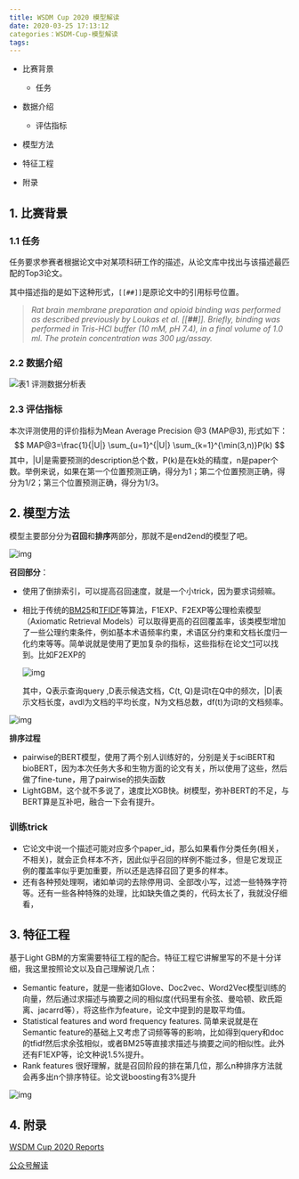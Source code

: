 ```yaml
---
title: WSDM Cup 2020 模型解读
date: 2020-03-25 17:13:12
categories：WSDM-Cup-模型解读
tags:
---
```


- 比赛背景

  - 任务
- 数据介绍
  - 评估指标
- 模型方法
- 特征工程
- 附录

## 1. 比赛背景

### 1.1 任务

任务要求参赛者根据论文中对某项科研工作的描述，从论文库中找出与该描述最匹配的Top3论文。

其中描述指的是如下这种形式，`[[##]]`是原论文中的引用标号位置。

> *Rat brain membrane preparation and opioid binding was performed as described previously by Loukas et al. [[**##**]]. Briefly, binding was performed in Tris-HCl buffer (10 mM, pH 7.4), in a final volume of 1.0 ml. The protein concentration was 300 μg/assay.*

### 2.2 数据介绍

![表1 评测数据分析表](https://mmbiz.qpic.cn/mmbiz_png/hEx03cFgUsUW7fE5Otnx3pXs7zrgRics5BggHTFX2IG1LtHhia3jvEIxicVqRKlSIce8qibQiaVW0K6ibdo6A2I72kXw/640?wx_fmt=png&tp=webp&wxfrom=5&wx_lazy=1&wx_co=1)

### 2.3 评估指标

本次评测使用的评价指标为Mean Average Precision @3 (MAP@3), 形式如下：
$$
MAP@3=\frac{1}{|U|} \sum_{u=1}^{|U|} \sum_{k=1}^{\min(3,n)}P(k)
$$
其中，|U|是需要预测的description总个数，P(k)是在k处的精度，n是paper个数。举例来说，如果在第一个位置预测正确，得分为1；第二个位置预测正确，得分为1/2；第三个位置预测正确，得分为1/3。

## 2. 模型方法

模型主要部分分为**召回**和**排序**两部分，那就不是end2end的模型了吧。

![img](https://mmbiz.qpic.cn/mmbiz_png/hEx03cFgUsUW7fE5Otnx3pXs7zrgRics5iaIVuHQDjI7fIqj6PAicbq93235EwQCM6cwoy3YRx5pCYpndGBm0dU7Q/640?wx_fmt=png&tp=webp&wxfrom=5&wx_lazy=1&wx_co=1)

**召回部分**：

- 使用了倒排索引，可以提高召回速度，就是一个小trick，因为要求词频嘛。

- 相比于传统的[BM25](https://en.wikipedia.org/wiki/Okapi_BM25)和[TFIDF](https://en.wikipedia.org/wiki/Tf–idf)等算法，F1EXP、F2EXP等公理检索模型（Axiomatic Retrieval Models）可以取得更高的召回覆盖率，该类模型增加了一些公理约束条件，例如基本术语频率约束，术语区分约束和文档长度归一化约束等等。简单说就是使用了更加复杂的指标，这些指标在论文[^1]可以找到。比如F2EXP的

  ![img](https://mmbiz.qpic.cn/mmbiz_png/hEx03cFgUsUW7fE5Otnx3pXs7zrgRics5y1tJgQE9fw3eMfA2qpLOG6AEW9pCvjDwIs7gXmcmdDCqSO4aDS8m1Q/640?wx_fmt=png&tp=webp&wxfrom=5&wx_lazy=1&wx_co=1)

  其中，Q表示查询query ,D表示候选文档，C(t, Q)是词t在Q中的频次，|D|表示文档长度，avdl为文档的平均长度，N为文档总数，df(t)为词t的文档频率。

![img](https://mmbiz.qpic.cn/mmbiz_png/hEx03cFgUsUW7fE5Otnx3pXs7zrgRics5JggdnHd4Sq7u1ATd2kzffA8uaa8nwOAntGVia9NpmFX7HxWr6h5OxYw/640?wx_fmt=png&tp=webp&wxfrom=5&wx_lazy=1&wx_co=1)

**排序过程**

- pairwise的BERT模型，使用了两个别人训练好的，分别是关于sciBERT和bioBERT，因为本次任务大多和生物方面的论文有关，所以使用了这些，然后做了fine-tune，用了pairwise的损失函数
- LightGBM，这个就不多说了，速度比XGB快。树模型，弥补BERT的不足，与BERT算是互补吧，融合一下会有提升。

### 训练trick

- 它论文中说一个描述可能对应多个paper_id，那么如果看作分类任务(相关，不相关)，就会正负样本不齐，因此似乎召回的样例不能过多，但是它发现正例的覆盖率似乎更加重要，所以还是选择召回了更多的样本。
- 还有各种预处理啊，诸如单词的去除停用词、全部改小写，过滤一些特殊字符等。还有一些各种特殊的处理，比如缺失值之类的，代码太长了，我就没仔细看，

## 3. 特征工程

基于Light GBM的方案需要特征工程的配合。特征工程它讲解里写的不是十分详细，我这里按照论文以及自己理解说几点：

- Semantic feature，就是一些诸如Glove、Doc2vec、Word2Vec模型训练的向量，然后通过求描述与摘要之间的相似度(代码里有余弦、曼哈顿、欧氏距离、jacarrd等），将这些作为feature，论文中提到的是取平均值。
- Statistical features and word frequency features. 简单来说就是在Semantic feature的基础上又考虑了词频等等的影响，比如得到query和doc的tfidf然后求余弦相似，或者BM25等直接求描述与摘要之间的相似性。此外还有F1EXP等，论文种说1.5%提升。
- Rank features 很好理解，就是召回阶段的排在第几位，那么n种排序方法就会再多出n个排序特征。论文说boosting有3%提升

![img](https://mmbiz.qpic.cn/mmbiz_png/hEx03cFgUsUW7fE5Otnx3pXs7zrgRics5k4G1a0c70hs3S5RbT8UItEcaBDiaocQwmAWk5JgQnIFXOgtzRVl4IFA/640?wx_fmt=png&tp=webp&wxfrom=5&wx_lazy=1&wx_co=1)

## 4. 附录

[WSDM Cup 2020 Reports](http://www.wsdm-conference.org/2020/wsdm-cup-2020-reports.html)

[公众号解读](https://mp.weixin.qq.com/s?__biz=MjM5NjQ5MTI5OA==&mid=2651751493&idx=2&sn=cd6eb487779b5936f88e58539af2bc18&chksm=bd125d088a65d41ea48ae4f1d757deba99b25e9cef61a7d62603adcc0ee62a1b5534c136a369&mpshare=1&scene=1&srcid=&sharer_sharetime=1585060490833&sharer_shareid=c4f945cf686d198441452241f87a651d&key=c6bd44209e6ec513b14ce33c2082a923742b3e9324233c7edb7a6aaf33abebf6a2d6cc6b06e5436e262d31e537c114c29d484769d15c6f01a8eb8621d247ef86803a99b0ae3d36418d06df8a1baab6bf&ascene=1&uin=MTkxNjUzMTQ3MQ%3D%3D&devicetype=Windows+10&version=62080079&lang=zh_CN&exportkey=A2RJI%2F%2F0YlnQfDtpj38893Q%3D&pass_ticket=BXwhz2dhldhVnhUsp%2Beg8qE0nhhrp4unTlE%2F4by1lVC6rs2pdrDzx7A8ETKjRVoK)

[ ^1]: 专栏论文(http://www.wsdm-conference.org/2020/wsdm_cup_reports/Task1_Ferryman.pdf)

